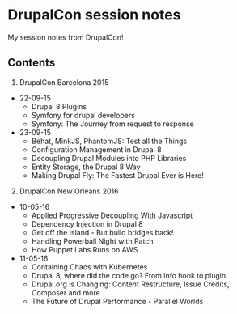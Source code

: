 # DrupalCon session notes

My session notes from DrupalCon!

## Contents

1. DrupalCon Barcelona 2015
  * 22-09-15
    * Drupal 8 Plugins
    * Symfony for drupal developers
    * Symfony: The Journey from request to response
  * 23-09-15
    * Behat, MinkJS, PhantomJS: Test all the Things
    * Configuration Management in Drupal 8
    * Decoupling Drupal Modules into PHP Libraries
    * Entity Storage, the Drupal 8 Way
    * Making Drupal Fly: The Fastest Drupal Ever is Here!

2. DrupalCon New Orleans 2016
  * 10-05-16
    * Applied Progressive Decoupling With Javascript
    * Dependency Injection in Drupal 8
    * Get off the Island - But build bridges back!
    * Handling Powerball Night with Patch
    * How Puppet Labs Runs on AWS
  * 11-05-16
    * Containing Chaos with Kubernetes
    * Drupal 8, where did the code go? From info hook to plugin
    * Drupal.org is Changing: Content Restructure, Issue Credits, Composer and more
    * The Future of Drupal Performance - Parallel Worlds
